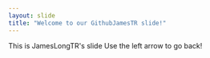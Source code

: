 ```yaml
---
layout: slide
title: "Welcome to our GithubJamesTR slide!"
---
```

This is JamesLongTR's slide
Use the left arrow to go back!
